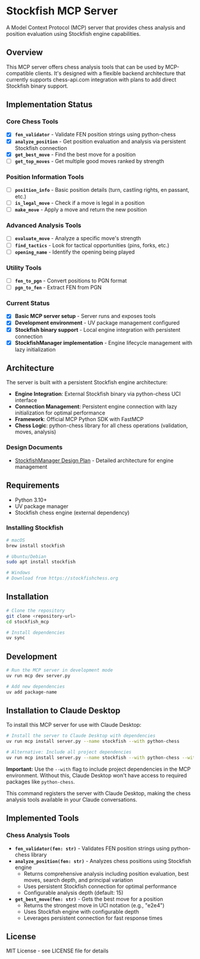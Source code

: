 # Stockfish MCP Server

A Model Context Protocol (MCP) server that provides chess analysis and position evaluation using Stockfish engine capabilities.

## Overview

This MCP server offers chess analysis tools that can be used by MCP-compatible clients. It's designed with a flexible backend architecture that currently supports chess-api.com integration with plans to add direct Stockfish binary support.

## Implementation Status

### Core Chess Tools
- [x] **`fen_validator`** - Validate FEN position strings using python-chess
- [x] **`analyze_position`** - Get position evaluation and analysis via persistent Stockfish connection 
- [x] **`get_best_move`** - Find the best move for a position
- [ ] **`get_top_moves`** - Get multiple good moves ranked by strength

### Position Information Tools
- [ ] **`position_info`** - Basic position details (turn, castling rights, en passant, etc.)
- [ ] **`is_legal_move`** - Check if a move is legal in a position
- [ ] **`make_move`** - Apply a move and return the new position

### Advanced Analysis Tools
- [ ] **`evaluate_move`** - Analyze a specific move's strength
- [ ] **`find_tactics`** - Look for tactical opportunities (pins, forks, etc.)
- [ ] **`opening_name`** - Identify the opening being played

### Utility Tools
- [ ] **`fen_to_pgn`** - Convert positions to PGN format
- [ ] **`pgn_to_fen`** - Extract FEN from PGN

### Current Status
- [x] **Basic MCP server setup** - Server runs and exposes tools
- [x] **Development environment** - UV package management configured
- [x] **Stockfish binary support** - Local engine integration with persistent connection
- [x] **StockfishManager implementation** - Engine lifecycle management with lazy initialization

## Architecture

The server is built with a persistent Stockfish engine architecture:

- **Engine Integration**: External Stockfish binary via python-chess UCI interface
- **Connection Management**: Persistent engine connection with lazy initialization for optimal performance
- **Framework**: Official MCP Python SDK with FastMCP
- **Chess Logic**: python-chess library for all chess operations (validation, moves, analysis)

### Design Documents
- [StockfishManager Design Plan](docs/stockfish-manager-design.md) - Detailed architecture for engine management

## Requirements

- Python 3.10+
- UV package manager
- Stockfish chess engine (external dependency)

### Installing Stockfish

```bash
# macOS
brew install stockfish

# Ubuntu/Debian
sudo apt install stockfish

# Windows
# Download from https://stockfishchess.org
```

## Installation

```bash
# Clone the repository
git clone <repository-url>
cd stockfish_mcp

# Install dependencies
uv sync
```

## Development

```bash
# Run the MCP server in development mode
uv run mcp dev server.py

# Add new dependencies
uv add package-name
```

## Installation to Claude Desktop

To install this MCP server for use with Claude Desktop:

```bash
# Install the server to Claude Desktop with dependencies
uv run mcp install server.py --name stockfish --with python-chess

# Alternative: Include all project dependencies
uv run mcp install server.py --name stockfish --with python-chess --with pydantic
```

**Important:** Use the `--with` flag to include project dependencies in the MCP environment. Without this, Claude Desktop won't have access to required packages like `python-chess`.

This command registers the server with Claude Desktop, making the chess analysis tools available in your Claude conversations.

## Implemented Tools

### Chess Analysis Tools
- **`fen_validator(fen: str)`** - Validates FEN position strings using python-chess library
- **`analyze_position(fen: str)`** - Analyzes chess positions using Stockfish engine
  - Returns comprehensive analysis including position evaluation, best moves, search depth, and principal variation
  - Uses persistent Stockfish connection for optimal performance
  - Configurable analysis depth (default: 15)
- **`get_best_move(fen: str)`** - Gets the best move for a position
  - Returns the strongest move in UCI notation (e.g., "e2e4")
  - Uses Stockfish engine with configurable depth
  - Leverages persistent connection for fast response times

## License

MIT License - see LICENSE file for details